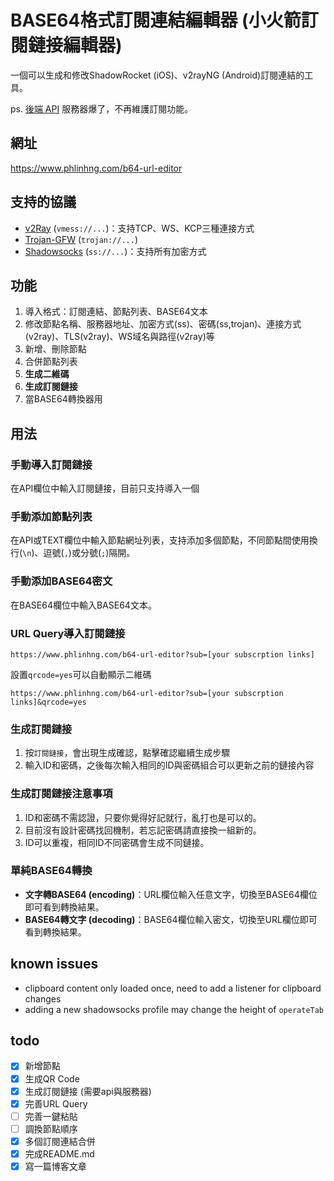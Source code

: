 # BASE64格式訂閱連結編輯器 (小火箭訂閱鏈接編輯器)
一個可以生成和修改ShadowRocket (iOS)、v2rayNG (Android)訂閱連結的工具。

ps. [後端 API](https://github.com/phlinhng/b64-url-editor-backend) 服務器爆了，不再維護訂閱功能。

## 網址
<https://www.phlinhng.com/b64-url-editor>

## 支持的協議
+ [v2Ray](https://www.v2ray.com/index.html) (`vmess://...`)：支持TCP、WS、KCP三種連接方式
+ [Trojan-GFW](https://github.com/trojan-gfw/trojan) (`trojan://...`)
+ [Shadowsocks](https://en.wikipedia.org/wiki/Shadowsocks) (`ss://...`)：支持所有加密方式

## 功能
1. 導入格式：訂閱連結、節點列表、BASE64文本
2. 修改節點名稱、服務器地址、加密方式(ss)、密碼(ss,trojan)、連接方式(v2ray)、TLS(v2ray)、WS域名與路徑(v2ray)等
3. 新增、刪除節點
4. 合併節點列表
5. **生成二維碼**
6. **生成訂閱鏈接**
7. 當BASE64轉換器用

## 用法
### 手動導入訂閱鏈接
在API欄位中輸入訂閱鏈接，目前只支持導入一個
### 手動添加節點列表
在API或TEXT欄位中輸入節點網址列表，支持添加多個節點，不同節點間使用換行(`\n`)、逗號(`,`)或分號(`;`)隔開。
### 手動添加BASE64密文
在BASE64欄位中輸入BASE64文本。
### URL Query導入訂閱鏈接
```
https://www.phlinhng.com/b64-url-editor?sub=[your subscrption links]
```
設置`qrcode=yes`可以自動顯示二維碼
```
https://www.phlinhng.com/b64-url-editor?sub=[your subscrption links]&qrcode=yes
```
### 生成訂閱鏈接
1. 按`訂閱鏈接`，會出現生成確認，點擊確認繼續生成步驟
2. 輸入ID和密碼，之後每次輸入相同的ID與密碼組合可以更新之前的鏈接內容

### 生成訂閱鏈接注意事項
1. ID和密碼不需認證，只要你覺得好記就行，亂打也是可以的。
2. 目前沒有設計密碼找回機制，若忘記密碼請直接換一組新的。
3. ID可以重複，相同ID不同密碼會生成不同鏈接。

### 單純BASE64轉換
+ **文字轉BASE64 (encoding)**：URL欄位輸入任意文字，切換至BASE64欄位即可看到轉換結果。
+ **BASE64轉文字 (decoding)**：BASE64欄位輸入密文，切換至URL欄位即可看到轉換結果。

## known issues
+ clipboard content only loaded once, need to add a listener for clipboard changes
+ adding a new shadowsocks profile may change the height of `operateTab`

## todo
+ [x] 新增節點
+ [x] 生成QR Code
+ [x] 生成訂閱鏈接 (需要api與服務器)
+ [x] 完善URL Query
+ [ ] 完善一鍵粘貼
+ [ ] 調換節點順序
+ [x] 多個訂閱連結合併
+ [x] 完成README.md
+ [x] 寫一篇博客文章
